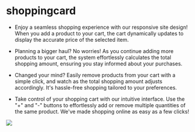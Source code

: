 # shoppingcard
* Enjoy a seamless shopping experience with our responsive site design! When you add a product to your cart, the cart dynamically updates to display the accurate price of the selected item.

* Planning a bigger haul? No worries! As you continue adding more products to your cart, the system effortlessly calculates the total shopping amount, ensuring you stay informed about your purchases.

* Changed your mind? Easily remove products from your cart with a simple click, and watch as the total shopping amount adjusts accordingly. It's hassle-free shopping tailored to your preferences.

* Take control of your shopping cart with our intuitive interface. Use the "+" and "-" buttons to effortlessly add or remove multiple quantities of the same product. We've made shopping online as easy as a few clicks!

<img src="/images/shoppingcard.gif"   />
